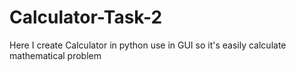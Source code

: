 # Calculator-Task-2
Here I create Calculator in python use in GUI so it's easily calculate mathematical problem

